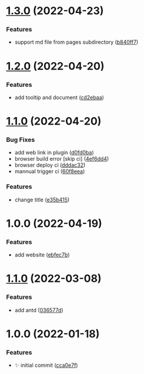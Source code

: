 # [1.3.0](https://github.com/haydenull/logseq-plugin-file-manager/compare/v1.2.0...v1.3.0) (2022-04-23)


### Features

* support md file from pages subdirectory ([b840ff7](https://github.com/haydenull/logseq-plugin-file-manager/commit/b840ff701ca0b007ba4a342c17071930a51c3e56))

# [1.2.0](https://github.com/haydenull/logseq-plugin-file-manager/compare/v1.1.0...v1.2.0) (2022-04-20)


### Features

* add tooltip and document ([cd2ebaa](https://github.com/haydenull/logseq-plugin-file-manager/commit/cd2ebaad87038eff39753b67c49a086d18691277))

# [1.1.0](https://github.com/haydenull/logseq-plugin-file-manager/compare/v1.0.0...v1.1.0) (2022-04-20)


### Bug Fixes

* add web link in plugin ([d0fd0ba](https://github.com/haydenull/logseq-plugin-file-manager/commit/d0fd0bacc9fe69aa1c63cb4b8c74f0d8a6aaeb6e))
* browser build error [skip ci] ([4ef6dd4](https://github.com/haydenull/logseq-plugin-file-manager/commit/4ef6dd4fc454c66fd408504077018e019a7d25d2))
* browser deploy ci ([dddac32](https://github.com/haydenull/logseq-plugin-file-manager/commit/dddac32ede5fecb76a7da952ff6cc21217c938d8))
* mannual trigger ci ([60f8eea](https://github.com/haydenull/logseq-plugin-file-manager/commit/60f8eea5194fefdfc44bfd8e251a00213fd3dfa5))


### Features

* change title ([e35b415](https://github.com/haydenull/logseq-plugin-file-manager/commit/e35b415c438fcfedd990bee25dadeb941498bf36))

# 1.0.0 (2022-04-19)


### Features

* add website ([ebfec7b](https://github.com/haydenull/logseq-plugin-file-manager/commit/ebfec7b3992941e9f03ee6de255c36168bfa2347))

# [1.1.0](https://github.com/haydenull/logseq-plugin-file-manager/compare/v1.0.0...v1.1.0) (2022-03-08)


### Features

* add antd ([036577d](https://github.com/haydenull/logseq-plugin-file-manager/commit/036577dc529db4e4a5964c287a55d112bae654bc))

# 1.0.0 (2022-01-18)


### Features

* ✨ initial commit ([cca0e7f](https://github.com/haydenull/logseq-plugin-file-manager/commit/cca0e7fcba33830eaf534fd9ca6b867b57147de4))
